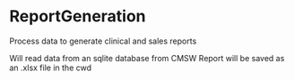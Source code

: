 # ReportGeneration
Process data to generate clinical and sales reports

Will read data from an sqlite database from CMSW
Report will be saved as an .xlsx file in the cwd
